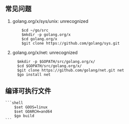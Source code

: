 
## 常见问题



1. golang.org/x/sys/unix: unrecognized
    ```shell
        $cd ~/go/src
        $mkdir -p golang.org/x
        $cd golang.org/x
        $git clone https://github.com/golang/sys.git
    ```
2. golang.org/x/net: unrecognized 
    ```shell
      $mkdir -p $GOPATH/src/golang.org/x/
      $cd $GOPATH/src/golang.org/x/
      $git clone https://github.com/golang/net.git net
      $go install net
    ```

## 编译可执行文件

    ```shell
        $set GOOS=linux
        $set GOARCH=and64
        $go build
    ```
